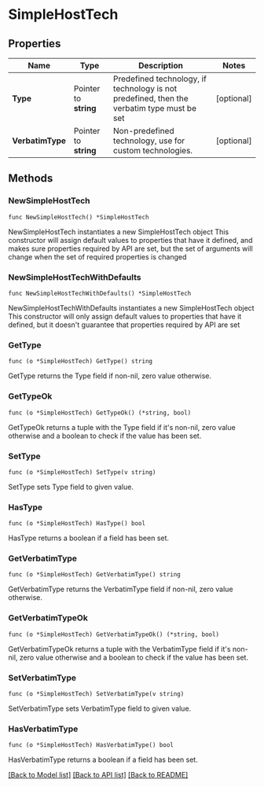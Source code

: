 # SimpleHostTech

## Properties

Name | Type | Description | Notes
------------ | ------------- | ------------- | -------------
**Type** | Pointer to **string** | Predefined technology, if technology is not predefined, then the verbatim type must be set | [optional] 
**VerbatimType** | Pointer to **string** | Non-predefined technology, use for custom technologies. | [optional] 

## Methods

### NewSimpleHostTech

`func NewSimpleHostTech() *SimpleHostTech`

NewSimpleHostTech instantiates a new SimpleHostTech object
This constructor will assign default values to properties that have it defined,
and makes sure properties required by API are set, but the set of arguments
will change when the set of required properties is changed

### NewSimpleHostTechWithDefaults

`func NewSimpleHostTechWithDefaults() *SimpleHostTech`

NewSimpleHostTechWithDefaults instantiates a new SimpleHostTech object
This constructor will only assign default values to properties that have it defined,
but it doesn't guarantee that properties required by API are set

### GetType

`func (o *SimpleHostTech) GetType() string`

GetType returns the Type field if non-nil, zero value otherwise.

### GetTypeOk

`func (o *SimpleHostTech) GetTypeOk() (*string, bool)`

GetTypeOk returns a tuple with the Type field if it's non-nil, zero value otherwise
and a boolean to check if the value has been set.

### SetType

`func (o *SimpleHostTech) SetType(v string)`

SetType sets Type field to given value.

### HasType

`func (o *SimpleHostTech) HasType() bool`

HasType returns a boolean if a field has been set.

### GetVerbatimType

`func (o *SimpleHostTech) GetVerbatimType() string`

GetVerbatimType returns the VerbatimType field if non-nil, zero value otherwise.

### GetVerbatimTypeOk

`func (o *SimpleHostTech) GetVerbatimTypeOk() (*string, bool)`

GetVerbatimTypeOk returns a tuple with the VerbatimType field if it's non-nil, zero value otherwise
and a boolean to check if the value has been set.

### SetVerbatimType

`func (o *SimpleHostTech) SetVerbatimType(v string)`

SetVerbatimType sets VerbatimType field to given value.

### HasVerbatimType

`func (o *SimpleHostTech) HasVerbatimType() bool`

HasVerbatimType returns a boolean if a field has been set.


[[Back to Model list]](../README.md#documentation-for-models) [[Back to API list]](../README.md#documentation-for-api-endpoints) [[Back to README]](../README.md)


